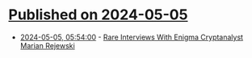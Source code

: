 # [Published on 2024-05-05](index.md)

* [2024-05-05, 05:54:00](https://soylentnews.org/article.pl?sid=24/05/04/180227&from=rss) - [Rare Interviews With Enigma Cryptanalyst Marian Rejewski](https://soylentnews.org/article.pl?sid=24/05/04/180227&from=rss)
